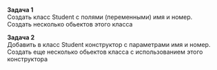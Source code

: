 **Задача 1**  
Создать класс Student c полями (переменными) имя и номер.   
Создать несколько обьектов этого класса

**Задача 2**   
Добавить в класс Student конструктор с параметрами имя и номер.  
Создать еще несколько обьектов класса с использованием этого конструктора











